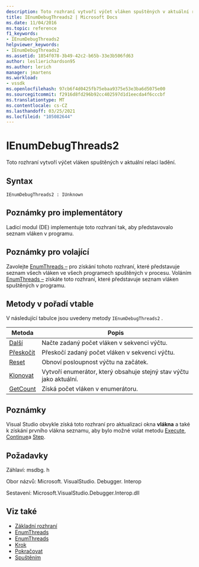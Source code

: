 ```yaml
---
description: Toto rozhraní vytvoří výčet vláken spuštěných v aktuální relaci ladění.
title: IEnumDebugThreads2 | Microsoft Docs
ms.date: 11/04/2016
ms.topic: reference
f1_keywords:
- IEnumDebugThreads2
helpviewer_keywords:
- IEnumDebugThreads2
ms.assetid: 1854f078-3b49-42c2-b65b-33e3b506fd63
author: leslierichardson95
ms.author: lerich
manager: jmartens
ms.workload:
- vssdk
ms.openlocfilehash: 97cb6f4d0425fb75ebaa9375e53e3ba6d5075e00
ms.sourcegitcommit: f2916d8fd296b92cc402597d1d1eecda4f6cccbf
ms.translationtype: MT
ms.contentlocale: cs-CZ
ms.lasthandoff: 03/25/2021
ms.locfileid: "105082644"
---
```

# <a name="ienumdebugthreads2"></a>IEnumDebugThreads2
Toto rozhraní vytvoří výčet vláken spuštěných v aktuální relaci ladění.

## <a name="syntax"></a>Syntax

```
IEnumDebugThreads2 : IUnknown
```

## <a name="notes-for-implementers"></a>Poznámky pro implementátory
 Ladicí modul (DE) implementuje toto rozhraní tak, aby představovalo seznam vláken v programu.

## <a name="notes-for-callers"></a>Poznámky pro volající
 Zavolejte [EnumThreads –](../../../extensibility/debugger/reference/idebugprocess2-enumthreads.md) pro získání tohoto rozhraní, které představuje seznam všech vláken ve všech programech spuštěných v procesu. Voláním [EnumThreads –](../../../extensibility/debugger/reference/idebugprogram2-enumthreads.md) získáte toto rozhraní, které představuje seznam vláken spuštěných v programu.

## <a name="methods-in-vtable-order"></a>Metody v pořadí vtable
 V následující tabulce jsou uvedeny metody `IEnumDebugThreads2` .

|Metoda|Popis|
|------------|-----------------|
|[Další](../../../extensibility/debugger/reference/ienumdebugthreads2-next.md)|Načte zadaný počet vláken v sekvenci výčtu.|
|[Přeskočit](../../../extensibility/debugger/reference/ienumdebugthreads2-skip.md)|Přeskočí zadaný počet vláken v sekvenci výčtu.|
|[Reset](../../../extensibility/debugger/reference/ienumdebugthreads2-reset.md)|Obnoví posloupnost výčtu na začátek.|
|[Klonovat](../../../extensibility/debugger/reference/ienumdebugthreads2-clone.md)|Vytvoří enumerátor, který obsahuje stejný stav výčtu jako aktuální.|
|[GetCount](../../../extensibility/debugger/reference/ienumdebugthreads2-getcount.md)|Získá počet vláken v enumerátoru.|

## <a name="remarks"></a>Poznámky
 Visual Studio obvykle získá toto rozhraní pro aktualizaci okna **vlákna** a také k získání prvního vlákna seznamu, aby bylo možné volat metodu [Execute](../../../extensibility/debugger/reference/idebugprocess3-execute.md), [Continue](../../../extensibility/debugger/reference/idebugprocess3-continue.md)a [Step](../../../extensibility/debugger/reference/idebugprocess3-step.md).

## <a name="requirements"></a>Požadavky
 Záhlaví: msdbg. h

 Obor názvů: Microsoft. VisualStudio. Debugger. Interop

 Sestavení: Microsoft.VisualStudio.Debugger.Interop.dll

## <a name="see-also"></a>Viz také
- [Základní rozhraní](../../../extensibility/debugger/reference/core-interfaces.md)
- [EnumThreads](../../../extensibility/debugger/reference/idebugprocess2-enumthreads.md)
- [EnumThreads](../../../extensibility/debugger/reference/idebugprogram2-enumthreads.md)
- [Krok](../../../extensibility/debugger/reference/idebugprocess3-step.md)
- [Pokračovat](../../../extensibility/debugger/reference/idebugprocess3-continue.md)
- [Spuštěním](../../../extensibility/debugger/reference/idebugprocess3-execute.md)

